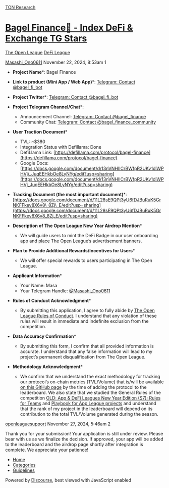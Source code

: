 [TON Research](/)

# [Bagel Finance🥯 - Index DeFi & Exchange TG Stars](/t/bagel-finance-index-defi-exchange-tg-stars/40005)

[The Open League](/c/the-open-league/defi-battle/63)  [DeFi League](/c/the-open-league/defi-battle/63) 

    

[Masashi\_Ono0611](https://tonresear.ch/u/Masashi_Ono0611)  November 22, 2024, 8:53am  1

*   **Project Name**\*: Bagel Finance
    
*   **Link to product (Mini App / Web App)**\*: [Telegram: Contact @bagel\_fi\_bot](https://t.me/bagel_fi_bot/app)
    
*   **Project Twitter**\*: [Telegram: Contact @bagel\_fi\_bot](https://t.me/bagel_fi_bot/app)
    
*   **Project Telegram Channel/Chat**\*:
    
    *   Announcement Channel: [Telegram: Contact @bagel\_finance](https://t.me/bagel_finance)
    *   Community Chat: [Telegram: Contact @bagel\_finance\_community](https://t.me/bagel_finance_community)
*   **User Traction Document**\*
    
    *   TVL: ~$380
    *   Integration Status with Defillama: Done
    *   DefiLlama Link: [https://defillama.com/protocol/bagel-finance](https://defillama.com/protocol/bagel-finance)
    *   Google Docs: [https://docs.google.com/document/d/13nVNHIICrBWfpR2UKv1dlWPHVj\_JuqEEHkbOe8LyNYg/edit?usp=sharing](https://docs.google.com/document/d/13nVNHIICrBWfpR2UKv1dlWPHVj_JuqEEHkbOe8LyNYg/edit?usp=sharing)
*   **Tracking Document (the most important document)**\*: [https://docs.google.com/document/d/11L28sE9QPt3yU6fDJBuRuK5GrNKFFkev8X6v8\_8Zj\_E/edit?usp=sharing](https://docs.google.com/document/d/11L28sE9QPt3yU6fDJBuRuK5GrNKFFkev8X6v8_8Zj_E/edit?usp=sharing)
    
*   **Description of The Open League New Year Airdrop Mention**\*
    
    *   We will guide users to mint the DeFi Badge in our user onboarding app and place The Open League’s advertisement banners.
*   **Plan to Provide Additional Rewards/Incentives for Users**\*
    
    *   We will offer special rewards to users participating in The Open League.
*   **Applicant Information**\*
    
    *   Your Name: Masa
    *   Your Telegram Handle: [@Masashi\_Ono0611](/u/masashi_ono0611)
*   **Rules of Conduct Acknowledgment**\*
    
    *   By submitting this application, I agree to fully abide by [The Open League Rules of Conduct](https://www.notion.so/04f4a0fedf1a401687075f5efd83de68?pvs=21). I understand that any violation of these rules will result in immediate and indefinite exclusion from the competition.
*   **Data Accuracy Confirmation**\*
    
    *   By submitting this form, I confirm that all provided information is accurate. I understand that any false information will lead to my project’s permanent disqualification from The Open League.
*   **Methodology Acknowledgment**\*
    
    *   We confirm that we understand the exact methodology for tracking our protocol’s on-chain metrics (TVL/Volume) that is/will be available [on this GitHub page](https://github.com/ton-society/the-open-league/blob/main/seasons/S6_defi_scores.md#s6-defi-users-scores) by the time of adding the protocol to the leaderboard. We also state that we studied the General Rules of the competition [OLD: App & DeFi Leagues New Year Edition (S7): Rules for Teams](https://www.notion.so/OLD-App-DeFi-Leagues-New-Year-Edition-S7-Rules-for-Teams-1375274bd2cf8040b3b1c666dca57fee?pvs=21) and [Playbook for App League projects](https://www.notion.so/1375274bd2cf807ba442d1ba5ac2d7c9?pvs=21) and understand that the rank of my project in the leaderboard will depend on its contribution to the total TVL/Volume generated during the season.

 

[openleaguesupport](https://tonresear.ch/u/openleaguesupport) November 27, 2024, 5:46am  2

Thank you for your submission! Your application is still under review. Please bear with us as we finalize the decision. If approved, your app will be added to the leaderboard and the airdrop page shortly after integration is complete. We appreciate your patience!

 

*   [Home](/)
*   [Categories](/categories)
*   [Guidelines](/guidelines)

Powered by [Discourse](https://www.discourse.org), best viewed with JavaScript enabled